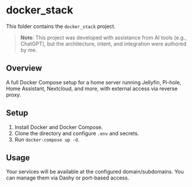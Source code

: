 # docker_stack

This folder contains the `docker_stack` project.

> **Note**: This project was developed with assistance from AI tools (e.g., ChatGPT), but the architecture, intent, and integration were authored by me.

## Overview
A full Docker Compose setup for a home server running Jellyfin, Pi-hole, Home Assistant, Nextcloud, and more, with external access via reverse proxy.

## Setup
1. Install Docker and Docker Compose.
2. Clone the directory and configure `.env` and secrets.
3. Run `docker-compose up -d`.

## Usage
Your services will be available at the configured domain/subdomains. You can manage them via Dashy or port-based access.
